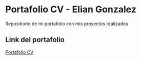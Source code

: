 # Portafolio CV - Elian Gonzalez

Repositiorio de mi portafolio con mis proyectos realizados

## Link del portafolio

[Portafolio CV](https://elian-gonzalez2000.github.io/portfolio-elian/)